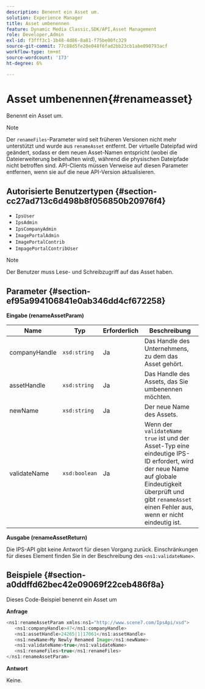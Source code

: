 ```yaml
---
description: Benennt ein Asset um.
solution: Experience Manager
title: Asset umbenennen
feature: Dynamic Media Classic,SDK/API,Asset Management
role: Developer,Admin
exl-id: f3fff3c1-1b48-4d86-8a81-f75be00fc329
source-git-commit: 77c88d5fe20e048f6fad2bb23cb1abe090793acf
workflow-type: tm+mt
source-wordcount: '173'
ht-degree: 6%

---
```


# Asset umbenennen{#renameasset}

Benennt ein Asset um.

>[!NOTE]
>
>Der `renameFiles`-Parameter wird seit früheren Versionen nicht mehr unterstützt und wurde aus `renameAsset` entfernt. Der virtuelle Dateipfad wird geändert, sodass er dem neuen Asset-Namen entspricht (wobei die Dateierweiterung beibehalten wird), während die physischen Dateipfade nicht betroffen sind. API-Clients müssen Verweise auf diesen Parameter entfernen, wenn sie auf die neue API-Version aktualisieren.

## Autorisierte Benutzertypen {#section-cc27ad713c6d498b8f056850b20976f4}

* `IpsUser`
* `IpsAdmin`
* `IpsCompanyAdmin`
* `ImagePortalAdmin`
* `ImagePortalContrib`
* `ImpagePortalContribUser`

>[!NOTE]
>
>Der Benutzer muss Lese- und Schreibzugriff auf das Asset haben.

## Parameter {#section-ef95a994106841e0ab346dd4cf672258}

**Eingabe (renameAssetParam)**

| Name | Typ | Erforderlich | Beschreibung |
|---|---|---|---|
| companyHandle | `xsd:string` | Ja | Das Handle des Unternehmens, zu dem das Asset gehört. |
| assetHandle | `xsd:string` | Ja | Das Handle des Assets, das Sie umbenennen möchten. |
| newName | `xsd:string` | Ja | Der neue Name des Assets. |
| validateName | `xsd:boolean` | Ja | Wenn der `validateName` `true` ist und der Asset-Typ eine eindeutige IPS-ID erfordert, wird der neue Name auf globale Eindeutigkeit überprüft und gibt `renameAsset` einen Fehler aus, wenn er nicht eindeutig ist. |

**Ausgabe (renameAssetReturn)**

Die IPS-API gibt keine Antwort für diesen Vorgang zurück. Einschränkungen für dieses Element finden Sie in der Beschreibung des `<ns1:validateName>`.

## Beispiele {#section-a0ddffd62bec42e09069f22ceb486f8a}

Dieses Code-Beispiel benennt ein Asset um

**Anfrage**

```java
<ns1:renameAssetParam xmlns:ns1="http://www.scene7.com/IpsApi/xsd">
   <ns1:companyHandle>47</ns1:companyHandle>
   <ns1:assetHandle>24265|1|17061</ns1:assetHandle>
   <ns1:newName>My Newly Renamed Image</ns1:newName>
   <ns1:validateName>true</ns1:validateName>
   <ns1:renameFiles>true</ns1:renameFiles>
</ns1:renameAssetParam>
```

**Antwort**

Keine.
